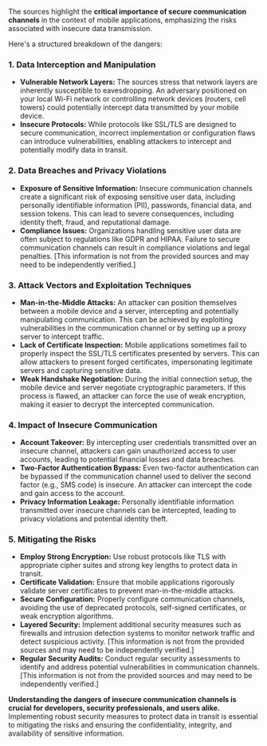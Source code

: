 The sources highlight the **critical importance of secure communication channels** in the context of mobile applications, emphasizing the risks associated with insecure data transmission.

Here's a structured breakdown of the dangers:

### 1. Data Interception and Manipulation

- **Vulnerable Network Layers:** The sources stress that network layers are inherently susceptible to eavesdropping. An adversary positioned on your local Wi-Fi network or controlling network devices (routers, cell towers) could potentially intercept data transmitted by your mobile device.
- **Insecure Protocols:** While protocols like SSL/TLS are designed to secure communication, incorrect implementation or configuration flaws can introduce vulnerabilities, enabling attackers to intercept and potentially modify data in transit.

### 2. Data Breaches and Privacy Violations

- **Exposure of Sensitive Information:** Insecure communication channels create a significant risk of exposing sensitive user data, including personally identifiable information (PII), passwords, financial data, and session tokens. This can lead to severe consequences, including identity theft, fraud, and reputational damage.
- **Compliance Issues:** Organizations handling sensitive user data are often subject to regulations like GDPR and HIPAA. Failure to secure communication channels can result in compliance violations and legal penalties. [This information is not from the provided sources and may need to be independently verified.]

### 3. Attack Vectors and Exploitation Techniques

- **Man-in-the-Middle Attacks:** An attacker can position themselves between a mobile device and a server, intercepting and potentially manipulating communication. This can be achieved by exploiting vulnerabilities in the communication channel or by setting up a proxy server to intercept traffic.
- **Lack of Certificate Inspection:** Mobile applications sometimes fail to properly inspect the SSL/TLS certificates presented by servers. This can allow attackers to present forged certificates, impersonating legitimate servers and capturing sensitive data.
- **Weak Handshake Negotiation:** During the initial connection setup, the mobile device and server negotiate cryptographic parameters. If this process is flawed, an attacker can force the use of weak encryption, making it easier to decrypt the intercepted communication.

### 4. Impact of Insecure Communication

- **Account Takeover:** By intercepting user credentials transmitted over an insecure channel, attackers can gain unauthorized access to user accounts, leading to potential financial losses and data breaches.
- **Two-Factor Authentication Bypass:** Even two-factor authentication can be bypassed if the communication channel used to deliver the second factor (e.g., SMS code) is insecure. An attacker can intercept the code and gain access to the account.
- **Privacy Information Leakage:** Personally identifiable information transmitted over insecure channels can be intercepted, leading to privacy violations and potential identity theft.

### 5. Mitigating the Risks

- **Employ Strong Encryption:** Use robust protocols like TLS with appropriate cipher suites and strong key lengths to protect data in transit.
- **Certificate Validation:** Ensure that mobile applications rigorously validate server certificates to prevent man-in-the-middle attacks.
- **Secure Configuration:** Properly configure communication channels, avoiding the use of deprecated protocols, self-signed certificates, or weak encryption algorithms.
- **Layered Security:** Implement additional security measures such as firewalls and intrusion detection systems to monitor network traffic and detect suspicious activity. [This information is not from the provided sources and may need to be independently verified.]
- **Regular Security Audits:** Conduct regular security assessments to identify and address potential vulnerabilities in communication channels. [This information is not from the provided sources and may need to be independently verified.]

**Understanding the dangers of insecure communication channels is crucial for developers, security professionals, and users alike.** Implementing robust security measures to protect data in transit is essential to mitigating the risks and ensuring the confidentiality, integrity, and availability of sensitive information.